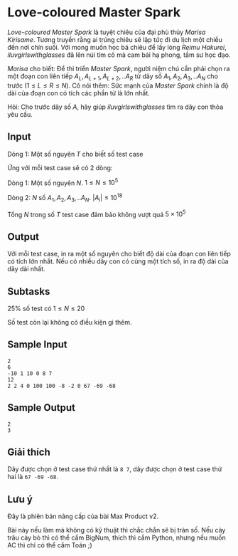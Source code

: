 
# Love-coloured Master Spark

*Love-coloured Master Spark* là tuyệt chiêu của đại phù thủy *Marisa Kirisame*. Tương truyền rằng ai trúng chiêu sẽ lập tức đi du lịch một chiều đến nơi chín suối. Với mong muốn học bá chiêu để lấy lòng *Reimu Hakurei*, *iluvgirlswithglasses* đã lên núi tìm cô mà cam bái hạ phong, tầm sư học đạo.

*Marisa* cho biết: Để thi triển *Master Spark*, người niệm chú cần phải chọn ra một đoạn con liên tiếp $A_{L}, A_{L+1}, A_{L+2},.. A_{R}$ từ dãy số $A_{1}, A_{2}, A_{3},.. A_{N}$ cho trước $(1 \leq L \leq R \leq N)$. Cô nói thêm: Sức mạnh của *Master Spark* chính là độ dài của đoạn con có tích các phần tử là lớn nhất.

Hỏi: Cho trước dãy số $A$, hãy giúp *iluvgirlswithglasses* tìm ra dãy con thỏa yêu cầu.

## Input

Dòng 1: Một số nguyên $T$ cho biết số test case

Ứng với mỗi test case sẽ có 2 dòng:

Dòng 1: Một số nguyên $N$. $1 \leq N \leq 10^5$

Dòng 2: $N$ số $A_{1}, A_{2}, A_{3},.. A_{N}$. $|A_{i}| \leq 10^{18}$

Tổng $N$ trong số $T$ test case đảm bảo không vượt quá $5 \times 10^5$

## Output

Với mỗi test case, in ra một số nguyên cho biết độ dài của đoạn con liên tiếp có tích lớn nhất. Nếu có nhiều dãy con có cùng một tích số, in ra độ dài của dãy dài nhất.

## Subtasks

25% số test có $1 \leq N \leq 20$

Số test còn lại không có điều kiện gì thêm.

## Sample Input

```
2
6
-10 1 10 0 8 7
12
2 2 4 0 100 100 -8 -2 0 67 -69 -68
```

## Sample Output

```
2
3
```

## Giải thích

Dãy được chọn ở test case thứ nhất là `8 7`, dãy được chọn ở test case thứ hai là `67 -69 -68`.

## Lưu ý

Đây là phiên bản nâng cấp của bài Max Product v2.

Bài này nếu làm mà không có kỹ thuật thì chắc chắn sẽ bị tràn số. Nếu cày trâu cày bò thì có thể cắm BigNum, thích thì cắm Python, nhưng nếu muốn AC thì chỉ có thể cắm Toán ;)
